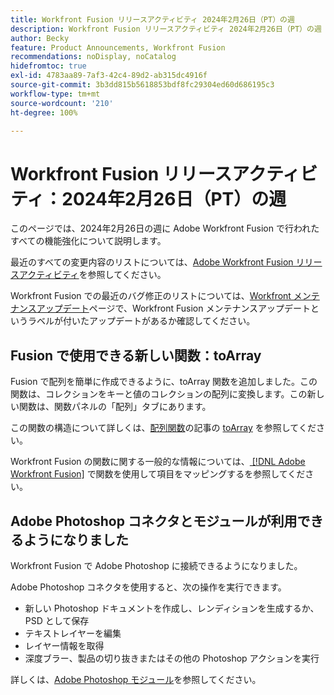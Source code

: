 ```yaml
---
title: Workfront Fusion リリースアクティビティ 2024年2月26日（PT）の週
description: Workfront Fusion リリースアクティビティ 2024年2月26日（PT）の週
author: Becky
feature: Product Announcements, Workfront Fusion
recommendations: noDisplay, noCatalog
hidefromtoc: true
exl-id: 4783aa89-7af3-42c4-89d2-ab315dc4916f
source-git-commit: 3b3dd815b5618853bdf8fc29304ed60d686195c3
workflow-type: tm+mt
source-wordcount: '210'
ht-degree: 100%

---
```


# Workfront Fusion リリースアクティビティ：2024年2月26日（PT）の週

このページでは、2024年2月26日の週に Adobe Workfront Fusion で行われたすべての機能強化について説明します。

最近のすべての変更内容のリストについては、[Adobe Workfront Fusion リリースアクティビティ](../../../product-announcements/product-releases/fusion-release-activity/fusion-release-activity.md)を参照してください。

Workfront Fusion での最近のバグ修正のリストについては、[Workfront メンテナンスアップデート](https://experienceleague.adobe.com/docs/workfront-known-issues/releases/current-updates.html?lang=ja)ページで、Workfront Fusion メンテナンスアップデートというラベルが付いたアップデートがあるか確認してください。

## Fusion で使用できる新しい関数：toArray

Fusion で配列を簡単に作成できるように、toArray 関数を追加しました。この関数は、コレクションをキーと値のコレクションの配列に変換します。この新しい関数は、関数パネルの「配列」タブにあります。

この関数の構造について詳しくは、[配列関数](/help/quicksilver/workfront-fusion/functions/array-functions.md)の記事の [toArray](/help/quicksilver/workfront-fusion/functions/array-functions.md#toarray) を参照してください。

Workfront Fusion の関数に関する一般的な情報については、[ [!DNL Adobe Workfront Fusion]](/help/quicksilver/workfront-fusion/functions/map-using-functions.md) で関数を使用して項目をマッピングするを参照してください。

## Adobe Photoshop コネクタとモジュールが利用できるようになりました

Workfront Fusion で Adobe Photoshop に接続できるようになりました。

Adobe Photoshop コネクタを使用すると、次の操作を実行できます。

* 新しい Photoshop ドキュメントを作成し、レンディションを生成するか、PSD として保存
* テキストレイヤーを編集
* レイヤー情報を取得
* 深度ブラー、製品の切り抜きまたはその他の Photoshop アクションを実行

詳しくは、[Adobe Photoshop モジュール](/help/quicksilver/workfront-fusion/apps-and-their-modules/adobe-photoshop-modules.md)を参照してください。
